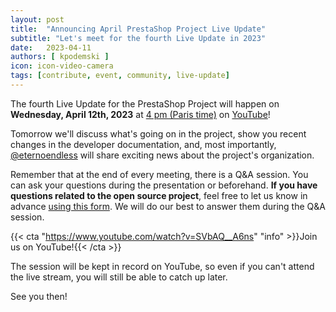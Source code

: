 ```yaml
---
layout: post
title:  "Announcing April PrestaShop Project Live Update"
subtitle: "Let's meet for the fourth Live Update in 2023"
date:   2023-04-11
authors: [ kpodemski ]
icon: icon-video-camera
tags: [contribute, event, community, live-update]
---
```


The fourth Live Update for the PrestaShop Project will happen on **Wednesday, April 12th, 2023** at [4 pm (Paris time)](https://time.is/1600_12_Apr_2023_in_Paris) on [YouTube](https://www.youtube.com/watch?v=SVbAQ__A6ns)!

Tomorrow we'll discuss what's going on in the project, show you recent changes in the developer documentation, and, most importantly, [@eternoendless](https://github.com/eternoendless) will share exciting news about the project's organization.

Remember that at the end of every meeting, there is a Q&A session. You can ask your questions during the presentation or beforehand.
**If you have questions related to the open source project**, feel free to let us know in advance [using this form](https://forms.gle/FWazuZnXBtFPauFZ7). We will do our best to answer them during the Q&A session.

{{< cta "https://www.youtube.com/watch?v=SVbAQ__A6ns" "info" >}}Join us on YouTube!{{< /cta >}}

The session will be kept in record on YouTube, so even if you can't attend the live stream, you will still be able to catch up later.

See you then!
